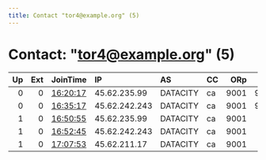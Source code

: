 ```yaml
---
title: Contact "tor4@example.org" (5)
---
```


# Contact: "tor4@example.org" (5)

|   Up |   Ext | JoinTime                                                                                              | IP            | AS       | CC   |   ORp |   Dirp | OS    | Version   | Nickname     |   eFamMembers |
|-----:|------:|:------------------------------------------------------------------------------------------------------|:--------------|:---------|:-----|------:|-------:|:------|:----------|:-------------|--------------:|
|    0 |     0 | [16:20:17](https://nusenu.github.io/OrNetStats/w/relay/203B238EEA66CE8DACB6F638120279EBE1112AF4.html) | 45.62.235.99  | DATACITY | ca   |  9001 |   9030 | Linux | 0.4.2.7   | tor4ukraine1 |             1 |
|    0 |     0 | [16:35:17](https://nusenu.github.io/OrNetStats/w/relay/3501780C106E7203C618C75C626041E7F4C61B96.html) | 45.62.242.243 | DATACITY | ca   |  9001 |   9030 | Linux | 0.4.2.7   | tor4ukraine2 |             1 |
|    1 |     0 | [16:50:55](https://nusenu.github.io/OrNetStats/w/relay/11CA39C1F74D0A1184B8CCD116FB793CD833E996.html) | 45.62.235.99  | DATACITY | ca   |  9001 |      0 | Linux | 0.4.5.10  | tor4ukraine1 |             1 |
|    1 |     0 | [16:52:45](https://nusenu.github.io/OrNetStats/w/relay/7C2E5634C2DCA41F1CA2275B0AE829EE6C528547.html) | 45.62.242.243 | DATACITY | ca   |  9001 |      0 | Linux | 0.4.5.10  | tor4ukraine2 |             1 |
|    1 |     0 | [17:07:53](https://nusenu.github.io/OrNetStats/w/relay/285EFE676EE61201C3611B6DEC3FAF206E783416.html) | 45.62.211.17  | DATACITY | ca   |  9001 |      0 | Linux | 0.4.5.10  | tor4ukraine3 |             1 |
